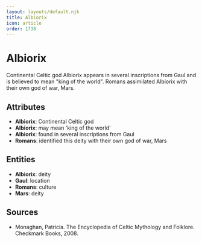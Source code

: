 ```yaml
---
layout: layouts/default.njk
title: Albiorix
icon: article
order: 1738
---
```

# Albiorix

Continental Celtic god Albiorix appears in several inscriptions from Gaul and is believed to mean "king of the world". Romans assimilated Albiorix with their own god of war, Mars.

## Attributes

- **Albiorix**: Continental Celtic god
- **Albiorix**: may mean 'king of the world'
- **Albiorix**: found in several inscriptions from Gaul
- **Romans**: identified this deity with their own god of war, Mars

## Entities

- **Albiorix**: deity
- **Gaul**: location
- **Romans**: culture
- **Mars**: deity

## Sources

- Monaghan, Patricia. The Encyclopedia of Celtic Mythology and Folklore. Checkmark Books, 2008.

